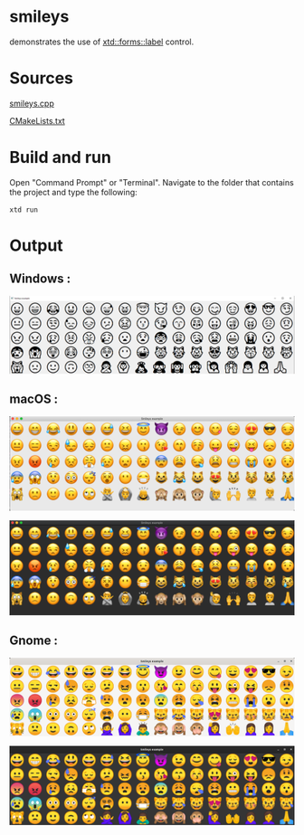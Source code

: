 # smileys

demonstrates the use of [xtd::forms::label](../../../src/xtd_forms/include/xtd/forms/label.hpp) control.

# Sources

[smileys.cpp](smileys.cpp)

[CMakeLists.txt](CMakeLists.txt)

# Build and run

Open "Command Prompt" or "Terminal". Navigate to the folder that contains the project and type the following:

```shell
xtd run
```

# Output

## Windows :

![Screenshot](../../../docs/pictures/examples/smileys_w.png)

## macOS :

![Screenshot](../../../docs/pictures/examples/smileys_m.png)

![Screenshot](../../../docs/pictures/examples/smileys_md.png)

## Gnome :

![Screenshot](../../../docs/pictures/examples/smileys_g.png)

![Screenshot](../../../docs/pictures/examples/smileys_gd.png)
